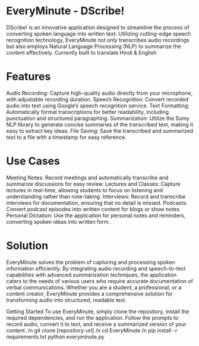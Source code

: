 # EveryMinute - DScribe!
DScribe! is an innovative application designed to streamline the process of converting spoken language into written text. Utilizing cutting-edge speech recognition technology, EveryMinute not only transcribes audio recordings but also employs Natural Language Processing (NLP) to summarize the content effectively. Currently built to translate Hindi & English

# Features
Audio Recording: Capture high-quality audio directly from your microphone, with adjustable recording duration.
Speech Recognition: Convert recorded audio into text using Google’s speech recognition service.
Text Formatting: Automatically format transcriptions for better readability, including punctuation and structured paragraphing.
Summarization: Utilize the Sumy NLP library to generate concise summaries of the transcribed text, making it easy to extract key ideas.
File Saving: Save the transcribed and summarized text to a file with a timestamp for easy reference.
# Use Cases
Meeting Notes: Record meetings and automatically transcribe and summarize discussions for easy review.
Lectures and Classes: Capture lectures in real-time, allowing students to focus on listening and understanding rather than note-taking.
Interviews: Record and transcribe interviews for documentation, ensuring that no detail is missed.
Podcasts: Convert podcast episodes into written content for blogs or show notes.
Personal Dictation: Use the application for personal notes and reminders, converting spoken ideas into written form.
# Solution
EveryMinute solves the problem of capturing and processing spoken information efficiently. By integrating audio recording and speech-to-text capabilities with advanced summarization techniques, the application caters to the needs of various users who require accurate documentation of verbal communications. Whether you are a student, a professional, or a content creator, EveryMinute provides a comprehensive solution for transforming audio into structured, readable text.

Getting Started
To use EveryMinute, simply clone the repository, install the required dependencies, and run the application. Follow the prompts to record audio, convert it to text, and receive a summarized version of your content.
/n git clone [repository-url]
/n cd EveryMinute
/n pip install -r requirements.txt
python everyminute.py
